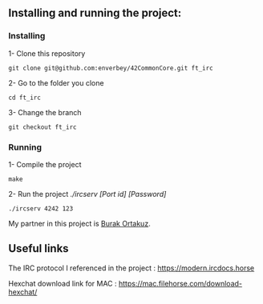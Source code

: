 ## Installing and running the project:

### Installing
1- Clone this repository
```
git clone git@github.com:enverbey/42CommonCore.git ft_irc
```

2- Go to the folder you clone
```
cd ft_irc
```

3- Change the branch
```
git checkout ft_irc
```
### Running
1- Compile the project
```
make
```

2- Run the project *./ircserv [Port id] [Password]*
```
./ircserv 4242 123
```


My partner in this project is [Burak Ortakuz](https://github.com/BurakOrtakuz).

## Useful links
The IRC protocol I referenced in the project : https://modern.ircdocs.horse

Hexchat download link for MAC : https://mac.filehorse.com/download-hexchat/
